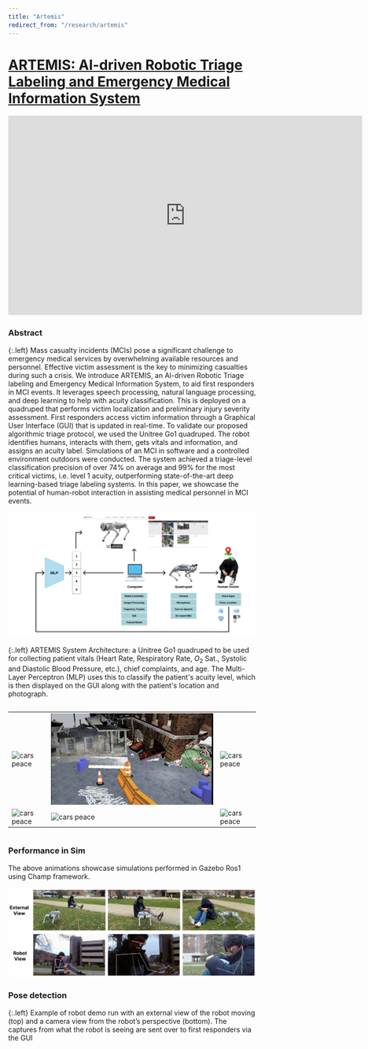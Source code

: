 ```yaml
---
title: "Artemis"
redirect_from: "/research/artemis"
---
```


<style type="text/css">
  table td {
    border: none !important;
    padding: none !important;
  }
</style>

# [ARTEMIS: AI-driven Robotic Triage Labeling and Emergency Medical Information System](#abstract)


<div class="embeded-video">
    <iframe width="720" height="405" src="https://www.youtube.com/embed/4FU4FRxNwmY?si=uBomhob13fTi9--T" title="YouTube video player" frameborder="0" allow="accelerometer; autoplay; clipboard-write; encrypted-media; gyroscope; picture-in-picture" allowfullscreen></iframe>
</div>

### Abstract
{:.left}
Mass casualty incidents (MCIs) pose a significant challenge to emergency medical services by overwhelming available resources and personnel. Effective victim assessment is the key to minimizing casualties during such a crisis. We introduce ARTEMIS, an AI-driven Robotic Triage labeling and Emergency Medical Information System, to aid first responders in MCI events. It leverages speech processing, natural language processing, and deep learning to help with acuity classification. This is deployed on a quadruped that performs victim localization and preliminary injury severity assessment. First responders access victim information through a Graphical User Interface (GUI) that is updated in real-time. To validate our proposed algorithmic triage protocol, we used the Unitree Go1 quadruped. The robot identifies humans, interacts with them, gets vitals and information, and assigns an acuity label. Simulations of an MCI in software and a controlled environment outdoors were conducted. The system achieved a triage-level classification precision of over 74\% on average and 99\% for the most critical victims, i.e. level 1 acuity, outperforming state-of-the-art deep learning-based triage labeling systems. In this paper, we showcase the potential of human-robot interaction in assisting medical personnel in MCI events.

![artemis](/images/research/artemis/cover.png)

{:.left}
ARTEMIS System Architecture: a Unitree Go1 quadruped to be used for collecting patient vitals (Heart Rate, Respiratory Rate, $O_2$ Sat., Systolic and Diastolic Blood Pressure, etc.), chief complaints, and age. The Multi-Layer Perceptron (MLP) uses this to classify the patient's acuity level, which is then displayed on the GUI along with the patient's location and photograph.

<div class="column is-centered has-text-centered">
  <table>
    <tr>
      <td>
        <img src="/images/research/artemis/test.gif" alt="cars peace"/>
      </td>
      <td>
        <img src="/images/research/artemis/test2.gif" alt="cars peace"/>
      </td>
      <td>
        <img src="/images/research/artemis/spot.gif" alt="cars peace" />
      </td>
    </tr>
    <tr>
      <td>
        <img src="/images/research/artemis/test3.gif" alt="cars peace"/>
      </td>
      <td>
        <img src="/images/research/artemis/indoor.gif" alt="cars peace"/>
      </td>
      <td>
        <img src="/images/research/artemis/zoom.gif" alt="cars peace"/>
      </td>
    </tr>
  </table>
</div>

### Performance in Sim

The above animations showcase simulations performed in Gazebo Ros1 using Champ framework. 


![pose](/images/research/artemis/pose_detection.png)

### Pose detection

{:.left}
Example of robot demo run with an external view of the robot moving
(top) and a camera view from the robot’s perspective (bottom). The captures
from what the robot is seeing are sent over to first responders via the GUI

<!-- {:.left}
### Citation

{:.left}
```
@article{patel2023dronerf,
  title={DroNeRF: Real-time Multi-agent Drone Pose Optimization for Computing Neural Radiance Fields},
  author={Patel, Dipam and Pham, Phu and Bera, Aniket},
  journal={arXiv preprint arXiv:2303.04322},
  year={2023}
}
``` -->
